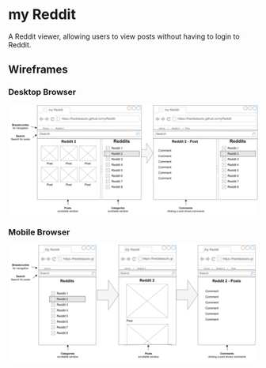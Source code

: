 # my Reddit
A Reddit viewer, allowing users to view posts without having to login to Reddit.

## Wireframes
### Desktop Browser
<img src="./public/wf_01.svg" alt="Wireframe of app in a desktop browser">

### Mobile Browser
<img src="./public/wf_02.svg" alt="Wireframe of app in a mobile browser">